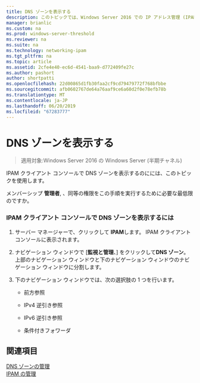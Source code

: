 ```yaml
---
title: DNS ゾーンを表示する
description: このトピックでは、Windows Server 2016 での IP アドレス管理 (IPAM) の管理ガイドの一部です。
manager: brianlic
ms.custom: na
ms.prod: windows-server-threshold
ms.reviewer: na
ms.suite: na
ms.technology: networking-ipam
ms.tgt_pltfrm: na
ms.topic: article
ms.assetid: 2cfe4e40-ec6d-4541-baa9-d772409fe27c
ms.author: pashort
author: shortpatti
ms.openlocfilehash: 22d00865d1fb30faa2cf9cd79479772f768bfbbe
ms.sourcegitcommit: afb0602767de64a76aaf9ce6a60d2f0e78efb78b
ms.translationtype: MT
ms.contentlocale: ja-JP
ms.lasthandoff: 06/20/2019
ms.locfileid: "67283777"
---
```

# <a name="view-dns-zones"></a>DNS ゾーンを表示する

>適用対象:Windows Server 2016 の Windows Server (半期チャネル)

IPAM クライアント コンソールで DNS ゾーンを表示するのにには、このトピックを使用します。  
  
メンバーシップ **管理者**, 、同等の権限をこの手順を実行するために必要な最低限のですか。  
  
### <a name="to-view-dns-zones-in-the-ipam-client-console"></a>IPAM クライアント コンソールで DNS ゾーンを表示するには  
  
1.  サーバー マネージャーで、クリックして  **IPAM**します。 IPAM クライアント コンソールに表示されます。  
  
2.  ナビゲーション ウィンドウで [**監視と管理**、] をクリックして**DNS ゾーン**。  上部のナビゲーション ウィンドウと下のナビゲーション ウィンドウのナビゲーション ウィンドウに分割します。  
  
3.  下のナビゲーション ウィンドウでは、次の選択肢の 1 つを行います。  
  
    -   前方参照  
  
    -   IPv4 逆引き参照  
  
    -   IPv6 逆引き参照  
  
    -   条件付きフォワーダ  
  
## <a name="see-also"></a>関連項目  
[DNS ゾーンの管理](DNS-Zone-Management.md)  
[IPAM の管理](Manage-IPAM.md)  
  


